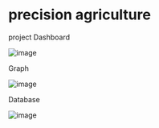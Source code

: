 # precision agriculture
project
Dashboard

![image](https://user-images.githubusercontent.com/97585972/234701119-1be8fb80-349f-4f79-bc15-0c9132af64fb.png)

Graph

![image](https://user-images.githubusercontent.com/97585972/234701802-193d3deb-9534-4467-acb0-267478afe5ff.png)

Database

![image](https://user-images.githubusercontent.com/97585972/234702194-787c97e7-66c3-4f2a-b88f-dadac1fc85d9.png)
